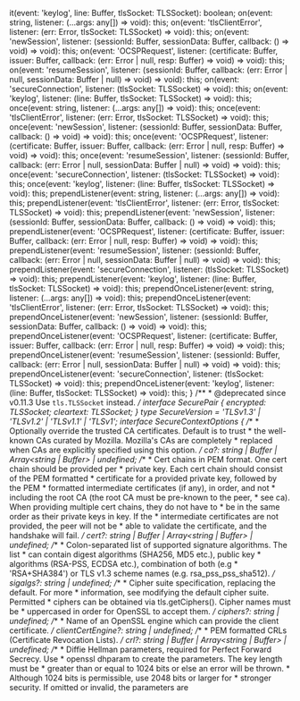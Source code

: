 it(event: 'keylog', line: Buffer, tlsSocket: TLSSocket): boolean;
        on(event: string, listener: (...args: any[]) => void): this;
        on(event: 'tlsClientError', listener: (err: Error, tlsSocket: TLSSocket) => void): this;
        on(event: 'newSession', listener: (sessionId: Buffer, sessionData: Buffer, callback: () => void) => void): this;
        on(event: 'OCSPRequest', listener: (certificate: Buffer, issuer: Buffer, callback: (err: Error | null, resp: Buffer) => void) => void): this;
        on(event: 'resumeSession', listener: (sessionId: Buffer, callback: (err: Error | null, sessionData: Buffer | null) => void) => void): this;
        on(event: 'secureConnection', listener: (tlsSocket: TLSSocket) => void): this;
        on(event: 'keylog', listener: (line: Buffer, tlsSocket: TLSSocket) => void): this;
        once(event: string, listener: (...args: any[]) => void): this;
        once(event: 'tlsClientError', listener: (err: Error, tlsSocket: TLSSocket) => void): this;
        once(event: 'newSession', listener: (sessionId: Buffer, sessionData: Buffer, callback: () => void) => void): this;
        once(event: 'OCSPRequest', listener: (certificate: Buffer, issuer: Buffer, callback: (err: Error | null, resp: Buffer) => void) => void): this;
        once(event: 'resumeSession', listener: (sessionId: Buffer, callback: (err: Error | null, sessionData: Buffer | null) => void) => void): this;
        once(event: 'secureConnection', listener: (tlsSocket: TLSSocket) => void): this;
        once(event: 'keylog', listener: (line: Buffer, tlsSocket: TLSSocket) => void): this;
        prependListener(event: string, listener: (...args: any[]) => void): this;
        prependListener(event: 'tlsClientError', listener: (err: Error, tlsSocket: TLSSocket) => void): this;
        prependListener(event: 'newSession', listener: (sessionId: Buffer, sessionData: Buffer, callback: () => void) => void): this;
        prependListener(event: 'OCSPRequest', listener: (certificate: Buffer, issuer: Buffer, callback: (err: Error | null, resp: Buffer) => void) => void): this;
        prependListener(event: 'resumeSession', listener: (sessionId: Buffer, callback: (err: Error | null, sessionData: Buffer | null) => void) => void): this;
        prependListener(event: 'secureConnection', listener: (tlsSocket: TLSSocket) => void): this;
        prependListener(event: 'keylog', listener: (line: Buffer, tlsSocket: TLSSocket) => void): this;
        prependOnceListener(event: string, listener: (...args: any[]) => void): this;
        prependOnceListener(event: 'tlsClientError', listener: (err: Error, tlsSocket: TLSSocket) => void): this;
        prependOnceListener(event: 'newSession', listener: (sessionId: Buffer, sessionData: Buffer, callback: () => void) => void): this;
        prependOnceListener(event: 'OCSPRequest', listener: (certificate: Buffer, issuer: Buffer, callback: (err: Error | null, resp: Buffer) => void) => void): this;
        prependOnceListener(event: 'resumeSession', listener: (sessionId: Buffer, callback: (err: Error | null, sessionData: Buffer | null) => void) => void): this;
        prependOnceListener(event: 'secureConnection', listener: (tlsSocket: TLSSocket) => void): this;
        prependOnceListener(event: 'keylog', listener: (line: Buffer, tlsSocket: TLSSocket) => void): this;
    }
    /**
     * @deprecated since v0.11.3 Use `tls.TLSSocket` instead.
     */
    interface SecurePair {
        encrypted: TLSSocket;
        cleartext: TLSSocket;
    }
    type SecureVersion = 'TLSv1.3' | 'TLSv1.2' | 'TLSv1.1' | 'TLSv1';
    interface SecureContextOptions {
        /**
         * Optionally override the trusted CA certificates. Default is to trust
         * the well-known CAs curated by Mozilla. Mozilla's CAs are completely
         * replaced when CAs are explicitly specified using this option.
         */
        ca?: string | Buffer | Array<string | Buffer> | undefined;
        /**
         *  Cert chains in PEM format. One cert chain should be provided per
         *  private key. Each cert chain should consist of the PEM formatted
         *  certificate for a provided private key, followed by the PEM
         *  formatted intermediate certificates (if any), in order, and not
         *  including the root CA (the root CA must be pre-known to the peer,
         *  see ca). When providing multiple cert chains, they do not have to
         *  be in the same order as their private keys in key. If the
         *  intermediate certificates are not provided, the peer will not be
         *  able to validate the certificate, and the handshake will fail.
         */
        cert?: string | Buffer | Array<string | Buffer> | undefined;
        /**
         *  Colon-separated list of supported signature algorithms. The list
         *  can contain digest algorithms (SHA256, MD5 etc.), public key
         *  algorithms (RSA-PSS, ECDSA etc.), combination of both (e.g
         *  'RSA+SHA384') or TLS v1.3 scheme names (e.g. rsa_pss_pss_sha512).
         */
        sigalgs?: string | undefined;
        /**
         * Cipher suite specification, replacing the default. For more
         * information, see modifying the default cipher suite. Permitted
         * ciphers can be obtained via tls.getCiphers(). Cipher names must be
         * uppercased in order for OpenSSL to accept them.
         */
        ciphers?: string | undefined;
        /**
         * Name of an OpenSSL engine which can provide the client certificate.
         */
        clientCertEngine?: string | undefined;
        /**
         * PEM formatted CRLs (Certificate Revocation Lists).
         */
        crl?: string | Buffer | Array<string | Buffer> | undefined;
        /**
         * Diffie Hellman parameters, required for Perfect Forward Secrecy. Use
         * openssl dhparam to create the parameters. The key length must be
         * greater than or equal to 1024 bits or else an error will be thrown.
         * Although 1024 bits is permissible, use 2048 bits or larger for
         * stronger security. If omitted or invalid, the parameters are
       